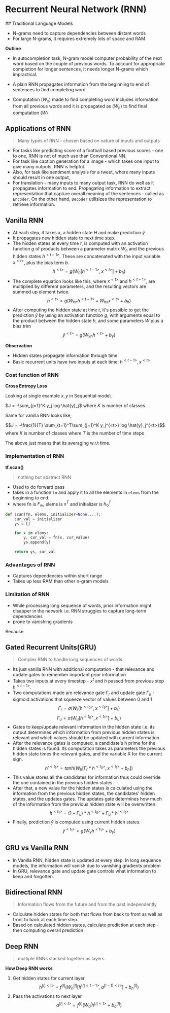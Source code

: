 # Recurrent Neural Network (RNN)

## Traditional Language Models

- N-grams need to capture dependencies between distant words
- For large N-grams, it requires extremely lots of space and RAM

**Outline**

- In autocompletion task, N-gram model computer probability of the next word based on the couple of previous words. To account for appropriate completion for longer sentences, it needs longer N-grams which impractical.


- A plain RNN propagates information from the beginning to end of  sentences to find completing word. 
- Computation ($W_x$) made to find completing word includes information from all previous words and it is propagated as ($W_h$) to find final computation ($W$)

## Applications of RNN
> Many types of RNN - chosen based on nature of inputs and outputs


- For tasks like predicting score of a football based previous scores - one to one, RNN is not of much use than Conventional NN.
- For task like caption generation for a image - which takes one input to give many outputs, RNN is helpful.
- Also, for task like sentiment analysis for a tweet, where many inputs should result in one output, 
- For translation - many inputs to many output task, RNN do well as it propagates information to end. Propagating information to extract representation that capture overall meaning of the sentences - called as `Encoder`. On the other hand, `Decoder` utilisizes the representation to retrieve information.

## Vanilla RNN

- At each step, it takes $x$, a hidden state $H$ and make prediction $\hat{y}$
- It propagates new hidden state to next time step.
- The hidden states at every time $t$, is computed with an activation function $g$ of products between a parameter  matrix $W_h$ and the previous hidden states $h^{<t-1>}$. These are concatenated with the input variable $x^{<t>}$, plus the bias term $b$.
    $$h^{<t>} = g(W_h[h^{<t-1>},x^{<t>}] + b_h)$$
- The complete equation looks like this, where $x^{<t>}$ and $h^{<t-1>}$, are multiplied
by different parameters, and the resulting vectors are summed up element twice.
    $$h^{<t>} = g(W_{hh}h^{<t-1>} + W_{hx}x^{<t>} + b_h)$$
- After computing the hidden state at time $t$, it's possible to get the prediction $\hat{y}$ by using an activation function $g$, with arguments equal to the product between the hidden state $h$, and some parameters $W$ plus a bias trim
    $$\hat{y}^{<t>} = g(W_{yh} h^{<t>} + b_{y})$$

**Observation**
- Hidden states propagate information through time
- Basic recurrent units have two inputs at each time: $h^{<t-1>}, x^{<t>}$

### Cost function of RNN

**Cross Entropy Loss**

Looking at single example $x,y$ in Sequential model,

$J = -\sum_{j=1}^K y_j log \hat{y}_j$ where $K$ is number of classes

Same for vanilla RNN looks like,

$$J = -\frac{1}{T} \sum_{t=1}^T\sum_{j=1}^K y_j^{<t>} log \hat{y}_j^{<t>}$$ 
where $K$ is number of classes
where $T$ is the number of time steps

The above just means that its averaging w.r.t time.

### Implementation of RNN

**tf.scan()**
> nothing but abstract RNN

- Used to do forward pass
- takes in a function `fn` and apply it to all the elements in `elems` from the beginning to end.
- where fn is $F_w$, elems is $x^T$ and initializer is $h^T_0$
```python
def scan(fn, elems, initializer=None,...):
    cur_val = initializer
    ys = []

    for x in elems:
        y, cur_val = fn(x, cur_value)
        ys.append(y)
    
    return ys, cur_val
```
### Advantages of RNN
- Captures dependencies within short range
- Takes up less RAM than other n-gram models

### Limitation of RNN
- While processing long sequence of words, prior information might disapper in the network i.e. RNN struggles to capture long-term dependencies
- prone to vanishing gradients
  
Because

## Gated Recurrent Units(GRU)
> Complex RNN to handle long sequences of words

- Its just vanilla RNN with additional computation - that relevance and update gates to remember important prior information
- Takes two inputs at every timestep - $x^{t}$ and $h$ passed from previous step $h^{<t-1>}$.
- Two computations made are relevance gate $\Gamma_r$ and update gate $\Gamma_u$ - sigmoid activations that squeeze vector of values between 0 and 1
  $$\Gamma_r = \sigma(W_r[h^{<t_0>},x^{<t_1>}]+b_r)$$
  $$\Gamma_u = \sigma(W_u[h^{<t_0>},x^{<t_1>}]+b_u)$$
- Gates to keep/update relevant information in the hidden state i.e. its output determines which information from previous hidden states is relevant and which values should be updated with current information
- After the relevance gates is computed, a candidate's h prime for the hidden states is found. Its computation takes as parameters the previous hidden state times the relevant gates, and the variable X for the current sign.
  $$h'^{<t_1>} = tanh(W_h[\Gamma_r * h^{<t_0>},x^{<t_1>} + b_h])$$
- This value stores all the candidates for information thus could override the one contained in the previous hidden states.
- After that, a new value for the hidden states is calculated using the information from the previous hidden states, the candidates' hidden states, and the updates gates. The updates gate determines how much of the information from the previous hidden state will be overwritten.
  $$h^{<t_1>} = (1-\Gamma_u) * h^{<t_0>} + \Gamma_u * h'^{<t_1>}$$
- Finally, prediction $\hat{y}$ is computed using current hidden states.
  $$\hat{y}^{<t_1>} = g(W_yh^{<t_1>} + b_y)$$


## GRU vs Vanilla RNN
- In Vanilla RNN, hidden state is updated at every step. In long sequence models, the information will vanish due to vanishing gradients problem
- In GRU, relevance gate and update gate controls what information to keep and forgotten.

## Bidirectional RNN
> Information flows from the future and from the past independently

- Calculate hidden states for both that flows from back to front as well as front to back at each time step.
- Based on calculated hidden states, calculate prediction at each step - then computing overall prediction

## Deep RNN
> multiple RNNs stacked together as layers

**How Deep RNN works**
1. Get hidden states for current layer
    $$h^{[l]<t>} = f^{[l]}(W_h^{[l]}[h^{[l]<t-1>},a^{[l-1]<t>}] + b_h^{[l]})$$
2. Pass the activations to next layer
   $$a^{[l]<t>} = f^{[l]}(W_a^{l}h^{[l]<t>}+b_a^{[l]})$$

